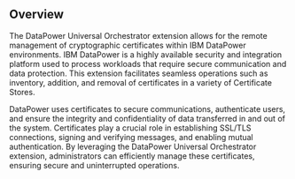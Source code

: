 ## Overview

The DataPower Universal Orchestrator extension allows for the remote management of cryptographic certificates within IBM DataPower environments. IBM DataPower is a highly available security and integration platform used to process workloads that require secure communication and data protection. This extension facilitates seamless operations such as inventory, addition, and removal of certificates in a variety of Certificate Stores.

DataPower uses certificates to secure communications, authenticate users, and ensure the integrity and confidentiality of data transferred in and out of the system. Certificates play a crucial role in establishing SSL/TLS connections, signing and verifying messages, and enabling mutual authentication. By leveraging the DataPower Universal Orchestrator extension, administrators can efficiently manage these certificates, ensuring secure and uninterrupted operations.

